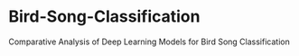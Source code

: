 # Bird-Song-Classification
Comparative Analysis of Deep Learning Models for Bird Song Classification
